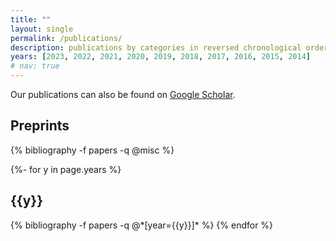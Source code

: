 ```yaml
---
title: ""
layout: single
permalink: /publications/
description: publications by categories in reversed chronological order. generated by jekyll-scholar.
years: [2023, 2022, 2021, 2020, 2019, 2018, 2017, 2016, 2015, 2014]
# nav: true
---
```


Our publications can also be found on [Google Scholar](https://scholar.google.com/citations?user=TgaPukcAAAAJ&hl=en).

<!-- _pages/publications.md -->
<div class="publications">

<h2 class="year">Preprints</h2>
{% bibliography -f papers -q @misc %}

{%- for y in page.years %}
  <h2 class="year">{{y}}</h2>
  {% bibliography -f papers -q @*[year={{y}}]* %}
{% endfor %}